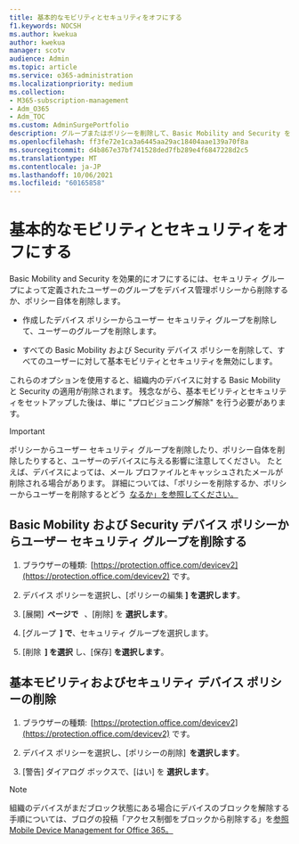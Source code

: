 ```yaml
---
title: 基本的なモビリティとセキュリティをオフにする
f1.keywords: NOCSH
ms.author: kwekua
author: kwekua
manager: scotv
audience: Admin
ms.topic: article
ms.service: o365-administration
ms.localizationpriority: medium
ms.collection:
- M365-subscription-management
- Adm_O365
- Adm_TOC
ms.custom: AdminSurgePortfolio
description: グループまたはポリシーを削除して、Basic Mobility and Security をオフにします。
ms.openlocfilehash: ff3fe72e1ca3a6445aa29ac18404aae139a70f8a
ms.sourcegitcommit: d4b867e37bf741528ded7fb289e4f6847228d2c5
ms.translationtype: MT
ms.contentlocale: ja-JP
ms.lasthandoff: 10/06/2021
ms.locfileid: "60165858"
---
```

# <a name="turn-off-basic-mobility-and-security"></a>基本的なモビリティとセキュリティをオフにする

Basic Mobility and Security を効果的にオフにするには、セキュリティ グループによって定義されたユーザーのグループをデバイス管理ポリシーから削除するか、ポリシー自体を削除します。

- 作成したデバイス ポリシーからユーザー セキュリティ グループを削除して、ユーザーのグループを削除します。

- すべての Basic Mobility および Security デバイス ポリシーを削除して、すべてのユーザーに対して基本モビリティとセキュリティを無効にします。

これらのオプションを使用すると、組織内のデバイスに対する Basic Mobility と Security の適用が削除されます。 残念ながら、基本モビリティとセキュリティをセットアップした後は、単に "プロビジョニング解除" を行う必要があります。

> [!IMPORTANT]
> ポリシーからユーザー セキュリティ グループを削除したり、ポリシー自体を削除したりすると、ユーザーのデバイスに与える影響に注意してください。 たとえば、デバイスによっては、メール プロファイルとキャッシュされたメールが削除される場合があります。 詳細については、「ポリシーを削除するか、ポリシーからユーザーを削除するとどう  [なるか」を参照してください。](../../admin/basic-mobility-security/create-device-security-policies.md)

## <a name="remove-user-security-groups-from-basic-mobility-and-security-device-policies"></a>Basic Mobility および Security デバイス ポリシーからユーザー セキュリティ グループを削除する

1. ブラウザーの種類:  [https://protection.office.com/devicev2](https://protection.office.com/devicev2) です。

2. デバイス ポリシーを選択し、[ポリシーの編集 **] を選択します**。

3. [展開]  **ページで**   、[削除] を **選択します**。

4. [グループ  **] で**、セキュリティ グループを選択します。

5. [削除  **] を選択** し、[保存] **を選択します**。

## <a name="remove-basic-mobility-and-security-device-policies"></a>基本モビリティおよびセキュリティ デバイス ポリシーの削除

1. ブラウザーの種類:  [https://protection.office.com/devicev2](https://protection.office.com/devicev2) です。

2. デバイス ポリシーを選択し、[ポリシーの削除]  **を選択します**。

3. [警告] ダイアログ ボックスで、[はい] を **選択します**。

> [!NOTE]
> 組織のデバイスがまだブロック状態にある場合にデバイスのブロックを解除する手順については、ブログの投稿「アクセス制御をブロックから削除する」を[参照Mobile Device Management for Office 365。](https://techcommunity.microsoft.com/t5/Intune-Customer-Success/Removing-Access-Control-from-Mobile-Device-Management-for-Office/ba-p/279934)
